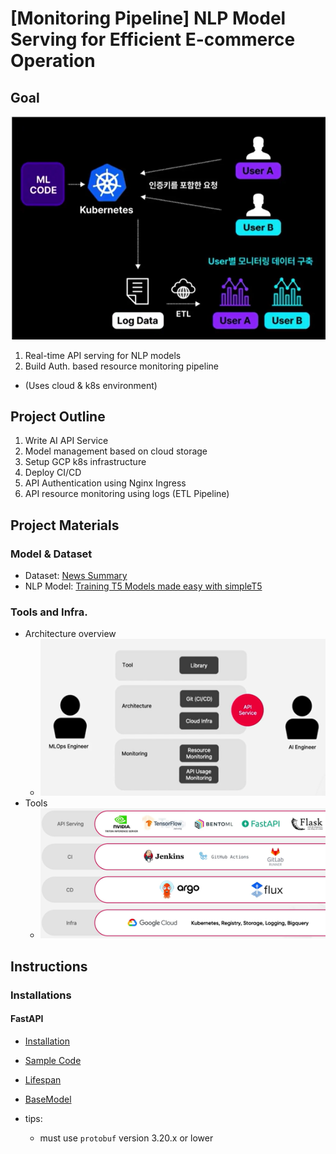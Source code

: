 # [Monitoring Pipeline] NLP Model Serving for Efficient E-commerce Operation


## Goal

![Project Oveview User side](./img/project_overview_user_side.png)
1. Real-time API serving for NLP models
2. Build Auth. based resource monitoring pipeline

- (Uses cloud & k8s environment)

## Project Outline

1. Write AI API Service
2. Model management based on cloud storage
3. Setup GCP k8s infrastructure
4. Deploy CI/CD 
5. API Authentication using Nginx Ingress 
6. API resource monitoring using logs (ETL Pipeline)

## Project Materials

### Model & Dataset

- Dataset: [News Summary](https://www.kaggle.com/datasets/sunnysai12345/news-summary)
- NLP Model: [Training T5 Models made easy with simpleT5](https://www.kaggle.com/code/nulldata/training-t5-models-made-easy-with-simplet5/notebook)

### Tools and Infra.

- Architecture overview
    - ![Project Oveview](./img/project_overview.png)
- Tools
    - ![Tools](./img/tools.png)

## Instructions

### Installations

#### FastAPI

- [Installation](https://fastapi.tiangolo.com/tutorial/)
- [Sample Code](https://fastapi.tiangolo.com/tutorial/first-steps/)
- [Lifespan](https://fastapi.tiangolo.com/advanced/events/?h=lifespan#lifespan)
- [BaseModel](https://fastapi.tiangolo.com/tutorial/body/?h=basemodel#import-pydantics-basemodel)

- tips:
    - must use `protobuf` version 3.20.x or lower
